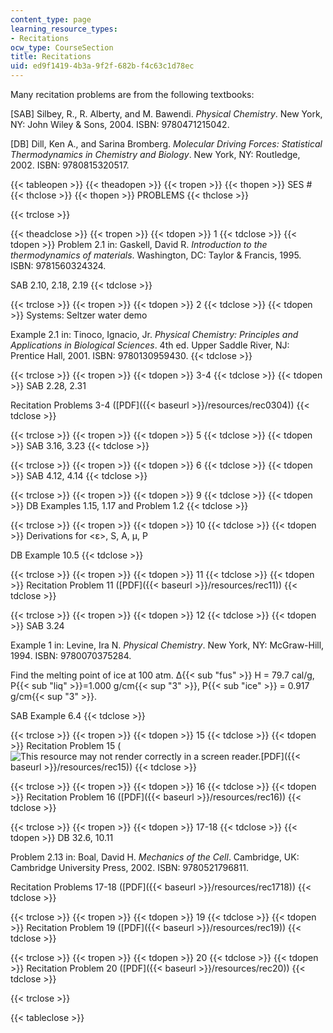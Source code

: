 ```yaml
---
content_type: page
learning_resource_types:
- Recitations
ocw_type: CourseSection
title: Recitations
uid: ed9f1419-4b3a-9f2f-682b-f4c63c1d78ec
---
```


Many recitation problems are from the following textbooks:

\[SAB\] Silbey, R., R. Alberty, and M. Bawendi. _Physical Chemistry_. New York, NY: John Wiley & Sons, 2004. ISBN: 9780471215042.

\[DB\] Dill, Ken A., and Sarina Bromberg. _Molecular Driving Forces: Statistical Thermodynamics in Chemistry and Biology_. New York, NY: Routledge, 2002. ISBN: 9780815320517.

{{< tableopen >}}
{{< theadopen >}}
{{< tropen >}}
{{< thopen >}}
SES #
{{< thclose >}}
{{< thopen >}}
PROBLEMS
{{< thclose >}}

{{< trclose >}}

{{< theadclose >}}
{{< tropen >}}
{{< tdopen >}}
1
{{< tdclose >}}
{{< tdopen >}}
Problem 2.1 in: Gaskell, David R. _Introduction to the thermodynamics of materials_. Washington, DC: Taylor & Francis, 1995. ISBN: 9781560324324.  
  
SAB 2.10, 2.18, 2.19
{{< tdclose >}}

{{< trclose >}}
{{< tropen >}}
{{< tdopen >}}
2
{{< tdclose >}}
{{< tdopen >}}
Systems: Seltzer water demo  
  
Example 2.1 in: Tinoco, Ignacio, Jr. _Physical Chemistry: Principles and Applications in Biological Sciences_. 4th ed. Upper Saddle River, NJ: Prentice Hall, 2001. ISBN: 9780130959430.
{{< tdclose >}}

{{< trclose >}}
{{< tropen >}}
{{< tdopen >}}
3-4
{{< tdclose >}}
{{< tdopen >}}
SAB 2.28, 2.31  
  
Recitation Problems 3-4 ([PDF]({{< baseurl >}}/resources/rec0304))
{{< tdclose >}}

{{< trclose >}}
{{< tropen >}}
{{< tdopen >}}
5
{{< tdclose >}}
{{< tdopen >}}
SAB 3.16, 3.23
{{< tdclose >}}

{{< trclose >}}
{{< tropen >}}
{{< tdopen >}}
6
{{< tdclose >}}
{{< tdopen >}}
SAB 4.12, 4.14
{{< tdclose >}}

{{< trclose >}}
{{< tropen >}}
{{< tdopen >}}
9
{{< tdclose >}}
{{< tdopen >}}
DB Examples 1.15, 1.17 and Problem 1.2
{{< tdclose >}}

{{< trclose >}}
{{< tropen >}}
{{< tdopen >}}
10
{{< tdclose >}}
{{< tdopen >}}
Derivations for \<ε>, S, A, μ, P  
  
DB Example 10.5
{{< tdclose >}}

{{< trclose >}}
{{< tropen >}}
{{< tdopen >}}
11
{{< tdclose >}}
{{< tdopen >}}
Recitation Problem 11 ([PDF]({{< baseurl >}}/resources/rec11))
{{< tdclose >}}

{{< trclose >}}
{{< tropen >}}
{{< tdopen >}}
12
{{< tdclose >}}
{{< tdopen >}}
SAB 3.24  
  
Example 1 in: Levine, Ira N. _Physical Chemistry_. New York, NY: McGraw-Hill, 1994. ISBN: 9780070375284.  
  
Find the melting point of ice at 100 atm. Δ{{< sub "fus" >}} H = 79.7 cal/g, Ρ{{< sub "liq" >}}\=1.000 g/cm{{< sup "3" >}}, Ρ{{< sub "ice" >}} = 0.917 g/cm{{< sup "3" >}}.  
  
SAB Example 6.4
{{< tdclose >}}

{{< trclose >}}
{{< tropen >}}
{{< tdopen >}}
15
{{< tdclose >}}
{{< tdopen >}}
Recitation Problem 15 (![This resource may not render correctly in a screen reader.](/images/inacessible.gif)[PDF]({{< baseurl >}}/resources/rec15))
{{< tdclose >}}

{{< trclose >}}
{{< tropen >}}
{{< tdopen >}}
16
{{< tdclose >}}
{{< tdopen >}}
Recitation Problem 16 ([PDF]({{< baseurl >}}/resources/rec16))
{{< tdclose >}}

{{< trclose >}}
{{< tropen >}}
{{< tdopen >}}
17-18
{{< tdclose >}}
{{< tdopen >}}
DB 32.6, 10.11  
  
Problem 2.13 in: Boal, David H. _Mechanics of the Cell_. Cambridge, UK: Cambridge University Press, 2002. ISBN: 9780521796811.  
  
Recitation Problems 17-18 ([PDF]({{< baseurl >}}/resources/rec1718))
{{< tdclose >}}

{{< trclose >}}
{{< tropen >}}
{{< tdopen >}}
19
{{< tdclose >}}
{{< tdopen >}}
Recitation Problem 19 ([PDF]({{< baseurl >}}/resources/rec19))
{{< tdclose >}}

{{< trclose >}}
{{< tropen >}}
{{< tdopen >}}
20
{{< tdclose >}}
{{< tdopen >}}
Recitation Problem 20 ([PDF]({{< baseurl >}}/resources/rec20))
{{< tdclose >}}

{{< trclose >}}

{{< tableclose >}}